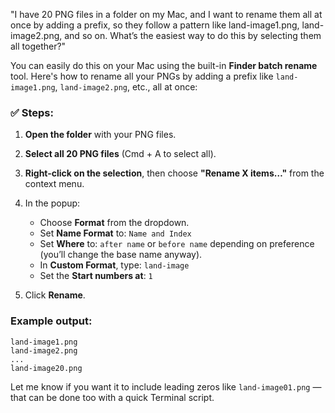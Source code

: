 "I have 20 PNG files in a folder on my Mac, and I want to rename them all at once by adding a prefix, so they follow a pattern like land-image1.png, land-image2.png, and so on. What’s the easiest way to do this by selecting them all together?"

You can easily do this on your Mac using the built-in **Finder batch rename** tool. Here's how to rename all your PNGs by adding a prefix like `land-image1.png`, `land-image2.png`, etc., all at once:

### ✅ Steps:

1. **Open the folder** with your PNG files.
2. **Select all 20 PNG files** (Cmd + A to select all).
3. **Right-click on the selection**, then choose **"Rename X items…"** from the context menu.
4. In the popup:

   - Choose **Format** from the dropdown.
   - Set **Name Format** to: `Name and Index`
   - Set **Where** to: `after name` or `before name` depending on preference (you’ll change the base name anyway).
   - In **Custom Format**, type: `land-image`
   - Set the **Start numbers at**: `1`

5. Click **Rename**.

### Example output:

```
land-image1.png
land-image2.png
...
land-image20.png
```

Let me know if you want it to include leading zeros like `land-image01.png` — that can be done too with a quick Terminal script.
